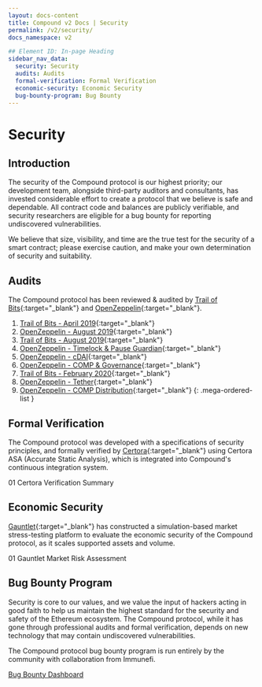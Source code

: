 ```yaml
---
layout: docs-content
title: Compound v2 Docs | Security
permalink: /v2/security/
docs_namespace: v2

## Element ID: In-page Heading
sidebar_nav_data:
  security: Security
  audits: Audits
  formal-verification: Formal Verification
  economic-security: Economic Security
  bug-bounty-program: Bug Bounty
---
```


# Security

## Introduction

The security of the Compound protocol is our highest priority; our development team, alongside third-party auditors and consultants, has invested considerable effort to create a protocol that we believe is safe and dependable. All contract code and balances are publicly verifiable, and security researchers are eligible for a bug bounty for reporting undiscovered vulnerabilities.

We believe that size, visibility, and time are the true test for the security of a smart contract; please exercise caution, and make your own determination of security and suitability.

## Audits

The Compound protocol has been reviewed & audited by [Trail of Bits](https://www.trailofbits.com/){:target="_blank"} and [OpenZeppelin](https://openzeppelin.com/){:target="_blank"}.

1. [Trail of Bits - April 2019](https://github.com/trailofbits/publications/blob/master/reviews/compound-2.pdf){:target="_blank"}
2. [OpenZeppelin - August 2019](https://blog.openzeppelin.com/compound-audit/){:target="_blank"}
3. [Trail of Bits - August 2019](https://github.com/trailofbits/publications/blob/master/reviews/compound-3.pdf){:target="_blank"}
4. [OpenZeppelin - Timelock & Pause Guardian](https://blog.openzeppelin.com/compound-finance-patch-audit){:target="_blank"}
5. [OpenZeppelin - cDAI](https://blog.openzeppelin.com/compound-finance-mcd-dsr-integration/){:target="_blank"}
6. [OpenZeppelin - COMP & Governance](https://blog.openzeppelin.com/compound-alpha-governance-system-audit/){:target="_blank"}
7. [Trail of Bits - February 2020](https://github.com/trailofbits/publications/blob/master/reviews/compound-governance.pdf){:target="_blank"}
8. [OpenZeppelin - Tether](https://blog.openzeppelin.com/compound-tether-integration-audit/){:target="_blank"}
9. [OpenZeppelin - COMP Distribution](https://blog.openzeppelin.com/compound-comp-distribution-system-audit/){:target="_blank"}
{: .mega-ordered-list }

## Formal Verification

The Compound protocol was developed with a specifications of security principles, and formally verified by [Certora](https://www.certora.com/){:target="_blank"} using Certora ASA (Accurate Static Analysis), which is integrated into Compound's continuous integration system.

01 Certora Verification Summary

## Economic Security

[Gauntlet](https://gauntlet.network/){:target="_blank"} has constructed a simulation-based market stress-testing platform to evaluate the economic security of the Compound protocol, as it scales supported assets and volume.

01 Gauntlet Market Risk Assessment

## Bug Bounty Program

Security is core to our values, and we value the input of hackers acting in good faith to help us maintain the highest standard for the security and safety of the Ethereum ecosystem. The Compound protocol, while it has gone through professional audits and formal verification, depends on new technology that may contain undiscovered vulnerabilities.

The Compound protocol bug bounty program is run entirely by the community with collaboration from Immunefi.

[Bug Bounty Dashboard](https://immunefi.com/bug-bounty/compoundfinance/information/)

